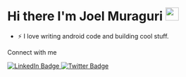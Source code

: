 

<h1>
  Hi there
  I'm Joel Muraguri
  <img src="https://media.giphy.com/media/hvRJCLFzcasrR4ia7z/giphy.gif" width="30px"/>
</h1>

 - :zap: I love writing android code and building cool stuff.

Connect with me 
<div id="badges">
  <a href="https://www.linkedin.com/in/joel-muraguri-378592235/">
    <img src="https://img.shields.io/badge/LinkedIn-blue?style=for-the-badge&logo=linkedin&logoColor=white" alt="LinkedIn Badge"/>
  </a>
  
  <a href="https://twitter.com/TcelestialH?t=S_PQPVCv7LgRaY9XssLIHA&s=08">
    <img src="https://img.shields.io/badge/Twitter-blue?style=for-the-badge&logo=twitter&logoColor=white" alt="Twitter Badge"/>
  </a>
</div>


